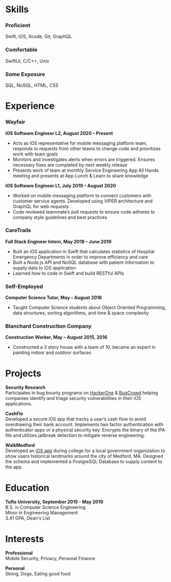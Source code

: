 # Skills

### Proficient
Swift, iOS, Xcode, Git, GraphQL

### Comfortable
SwiftUI, C/C++, Unix

### Some Exposure
SQL, NoSQL, HTML, CSS

# Experience

### Wayfair
**iOS Software Engineer L2, August 2020 – Present** 
- Acts as iOS representative for mobile messaging platform team, responds to requests from other teams to change code and prioritizes work with team goals
- Monitors and investigates alerts when errors are triggered. Ensures necessary fixes are completed by next weekly release
- Presents work of team at monthly Service Engineering App All Hands meeting and presents at App Lunch & Learn to share knowledge

**iOS Software Engineer L1, July 2019 – August 2020**  
- Worked on mobile messaging platform to connect customers with customer service agents. Developed using VIPER architecture and GraphQL for web requests
- Code reviewed teammate’s pull requests to ensure code adheres to company style guidelines and best practices

### CareTrails
**Full Stack Engineer Intern, May 2018 – June 2019**  
- Built an iOS application in Swift that calculates statistics of Hospital Emergency Departments in order to improve efficiency and care  
- Built a Node.js API and NoSQL database with patient information to supply data to iOS application  
- Learned how to code in Swift and build RESTful APIs

### Self-Employed
**Computer Science Tutor, May – August 2018**  
- Taught Computer Science students about Object Oriented Programming, data structures, sorting algorithms, and time & space complexity

### Blanchard Construction Company
**Construction Worker, May – August 2015, 2016**  
- Constructed a 3 story house with a team of 10, became an expert in painting indoor and outdoor surfaces

# Projects

**Security Research**  
Participates in bug bounty programs on [HackerOne](https://hackerone.com/scrsh) & [BugCrowd](https://bugcrowd.com/scrsh) helping companies identify and triage security vulnerabilities in their iOS applications.

**CashFlo**  
Developed a secure iOS app that tracks a user’s cash flow to avoid overdrawing their bank account. Implements two factor authentication with authenticator apps or a physical security key. Encrypts the binary of the IPA file and utilizes jailbreak detection to mitigate reverse engineering.

**WalkMedford**  
Developed an [iOS app](https://github.com/walkMedfordiOS/iOSapp) during college for a local government organization to show users historical landmarks around the city of Medford, MA. Designed the schema and implemented a PostgreSQL Database to supply content to the app.

# Education

**Tufts University, September 2015 - May 2019**  
B.S. in Computer Science Engineering  
Minor in Engineering Management  
3.41 GPA, Dean's List

# Interests

**Professional**  
Mobile Security, Privacy, Personal Finance

**Personal**   
Skiing, Dogs, Eating good food
